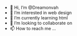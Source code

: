 - 👋 Hi, I’m @Dreamonvah
- 👀 I’m interested in web design
- 🌱 I’m currently learning  html 
- 💞️ I’m looking to collaborate on 
- 📫 How to reach me ...

<!---
Dreamonvah/Dreamonvah is a ✨ special ✨ repository because its `README.md` (this file) appears on your GitHub profile.
You can click the Preview link to take a look at your changes.
--->
